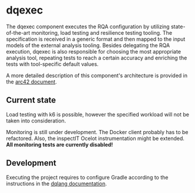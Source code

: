 # dqexec
The dqexec component executes the RQA configuration by utilizing state-of-the-art monitoring, load testing 
and resilience testing tooling. The specification is received in a generic format and then mapped to the 
input models of the external analysis tooling. Besides delegating the RQA execution, dqexec is also 
responsible for choosing the most appropriate analysis tool, repeating tests to reach a certain accuracy 
and enriching the tests with tool-specific default values.

A more detailed description of this component's architecture is provided in the 
[arc42 document](https://dqualizer.github.io/dqualizer). 

## Current state

Load testing with k6 is possible, however the specified workload will not be taken into consideration.

Monitoring is still under development. The Docker client probably has to be refactored. 
Also, the inspectIT Ocelot instrumentation might be extended.
**All monitoring tests are currently disabled!**

## Development
Executing the project requires to configure Gradle according to the instructions in the 
[dqlang documentation](https://github.com/dqualizer/dqlang).

